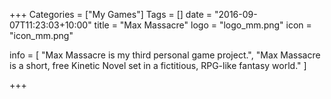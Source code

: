 +++
Categories = ["My Games"]
Tags = []
date = "2016-09-07T11:23:03+10:00"
title = "Max Massacre"
logo = "logo_mm.png"
icon = "icon_mm.png"

info = [
	"Max Massacre is my third personal game project.",
	"Max Massacre is a short, free Kinetic Novel set in a fictitious, RPG-like fantasy world."
]

+++

<!-- story = "..."
download = "Unreleased."
credits = "..." -->

